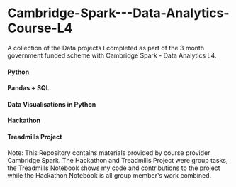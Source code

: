 # Cambridge-Spark---Data-Analytics-Course-L4
A collection of the Data projects I completed as part of the 3 month government funded scheme with Cambridge Spark - Data Analytics L4.

#### Python
#### Pandas + SQL
#### Data Visualisations in Python
#### Hackathon
#### Treadmills Project

Note: This Repository contains materials provided by course provider Cambridge Spark. The Hackathon and Treadmills Project were group tasks, the Treadmills Notebook shows my code and contributions to the project while the Hackathon Notebook is all group member's work combined. 
